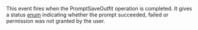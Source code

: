This event fires when the PromptSaveOutfit operation is completed. It gives a status [enum](https://developer.roblox.com/en-us/api-reference/enum/AvatarPromptResult) indicating whether the prompt succeeded, failed or permission was not granted by the user.